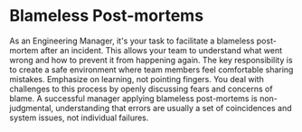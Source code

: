 #  Blameless Post-mortems

As an Engineering Manager, it's your task to facilitate a blameless post-mortem after an incident. This allows your team to understand what went wrong and how to prevent it from happening again. The key responsibility is to create a safe environment where team members feel comfortable sharing mistakes. Emphasize on learning, not pointing fingers. You deal with challenges to this process by openly discussing fears and concerns of blame. A successful manager applying blameless post-mortems is non-judgmental, understanding that errors are usually a set of coincidences and system issues, not individual failures.